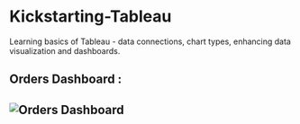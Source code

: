 # Kickstarting-Tableau
Learning basics of Tableau - data connections, chart types, enhancing data visualization and dashboards.

## Orders Dashboard : 
## ![Orders Dashboard](https://user-images.githubusercontent.com/44763152/111865612-1d9b2400-898e-11eb-83da-077e89ad5e83.png)
